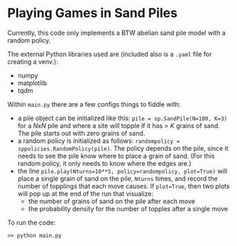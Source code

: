 # Playing Games in Sand Piles

Currently, this code only implements a BTW abelian sand pile model with a random policy.

The external Python libraries used are (included also is a `.yaml` file for creating a venv.):
* numpy
* matplotlib
* tqdm

Within `main.py` there are a few configs things to fiddle with:
* a pile object can be initialized like this: `pile = sp.SandPile(N=100, K=3)` for a _NxN_ pile and where a site will topple if it has > _K_ grains of sand.  The pile starts out with zero grains of sand.
* a random policy is initialized as follows: `randompolicy = sppolicies.RandomPolicy(pile)`.  The policy depends on the pile, since it needs to see the pile know where to place a grain of sand.  (For this random policy, it only needs to know where the edges are.)
* the line `pile.play(Nturns=10**5, policy=randompolicy, plot=True)` will place a single grain of sand on the pile, `Nturns` times, and record the number of topplings that each move causes.  If `plot=True`, then two plots will pop up at the end of the run that visualize: 
    * the number of grains of sand on the pile after each move
    * the probability density for the number of topples after a single move

To run the code:

`>> python main.py`





